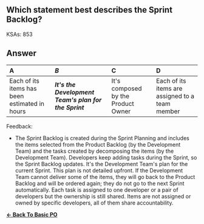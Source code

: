 ## Which statement best describes the Sprint Backlog?

KSAs: 853

## Answer
| A | ***B*** | C | D |
| :--- | :--- | :--- | :--- |
| Each of its items has been estimated in hours | ***It's the Development Team's plan for the Sprint*** | It's composed by the Product Owner | Each of its items are assigned to a team member |


Feedback:

- The Sprint Backlog is created during the Sprint Planning and includes the items selected from the Product Backlog (by the Development Team) and the tasks created by decomposing the items (by the Development Team). Developers keep adding tasks during the Sprint, so the Sprint Backlog updates. It's the Development Team's plan for the current Sprint. This plan is not detailed upfront. If the Development Team cannot deliver some of the items, they will go back to the Product Backlog and will be ordered again; they do not go to the next Sprint automatically. Each task is assigned to one developer or a pair of developers but the ownership is still shared. Items are not assigned or owned by specific developers, all of them share accountability.

[**<- Back To Basic PO**](../../../Basic_PO.md)

